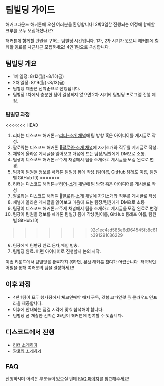 # 팀빌딩 가이드

해커그라운드 해커톤에 오신 여러분을 환영합니다!
2박3일간 진행되는 여정에 함께할 크루를 모두 모집하셨나요?

해커톤에 함께할 인원을 구하는 팀빌딩 시간입니다. 1차, 2차 시기가 있으니 해커톤에 함께할 동료를 차근차근 모집하세요! 4인 1팀으로 구성합니다.


## 팀빌딩 개요

* 1차 일정: 8/12(월)~8/16(금)
* 2차 일정: 8/19(월)~8/13(금)
* 팀빌딩 제출은 선착순으로 진행됩니다. 
* 팀빌딩 1차에서 충분한 팀이 결성되지 않으면 2차 시기에 팀빌딩 프로그램 진행 예정.


### 팀빌딩 과정

<<<<<<< HEAD
1. 리더는 디스코드 해커톤 ✅[리더-소개 채널](https://discord.gg/JGjqYcjTCv)에 팀 방향 혹은 아이디어를 게시글로 작성.
2. 팔로워는 디스코드 해커톤 🙋[팔로워-소개 채널](https://discord.gg/rwzuypNSV4)에 자기소개와 직무를 게시글로 작성.
3. 채널에 올라온 게시글을 읽어보고 마음에 드는 팀장/팀원에게 DM으로 소통.
4. 팀장이 디스코드 해커톤 ✅주제 채널에서 팀을 소개하고 게시글을 모집 완료로 변경.
5. 팀장이 팀원들 정보를 해커톤 팀빌딩 폼에 작성.(팀이름, GitHub 팀레포 이름, 팀원별 GitHub ID)
=======
1. 리더는 디스코드 해커톤 ✅[리더-소개 채널](https://discord.gg/JGjqYcjTCv)에 팀 방향 혹은 아이디어를 게시글로 작성
2. 팔로워는 디스코드 해커톤 🙋[팔로워-소개 채널](https://discord.gg/rwzuypNSV4)에 자기소개와 직무를 게시글로 작성
3. 채널에 올라온 게시글을 읽어보고 마음에 드는 팀장/팀원에게 DM으로 소통
4. 팀장이 디스코드 해커톤 ✅주제 채널에서 팀을 소개하고 게시글을 모집 완료로 변경
5. 팀장이 팀원들 정보를 해커톤 팀빌딩 폼에 작성(팀이름, GitHub 팀레포 이름, 팀원별 GitHub ID)
>>>>>>> 92c1ec4ed585e6d964545fb8c61b391291086229
6. 팀장에게 팀빌딩 완료 문자,메일 발송.
7. 팀빌딩 완료. 어떤 아이디어로 진행할지 논의 시작.

이번 라운드에서 팀빌딩을 완료하지 못하면, 본선 해커톤 참여가 어렵습니다. 적극적인 어필을 통해 여러분의 팀을 결성하세요!


## 이후 과정

* 4인 1팀이 모두 행사장에서 체크인해야 애저 구독, 깃헙 코파일럿 등 클라우드 인프라을 제공합니다.
* 이후에 안내되는 집결 시각에 맞춰 참석해야 합니다.
* 팀빌딩 폼 제출한 선착순 25팀이 해커톤에 참여할 수 있습니다.


## 디스코드에서 진행

* [리더 소개하기](https://discord.gg/JGjqYcjTCv)
* [팔로워 소개하기](https://discord.gg/rwzuypNSV4)


## FAQ

진행하시며 어려운 부분들이 있으실 텐데 [FAQ 페이지](https://hgrd.kr/faq)를 참고해주세요!